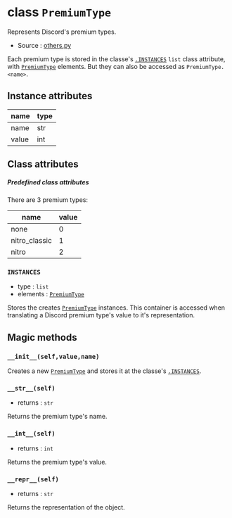 # class `PremiumType`

Represents Discord's premium types.

- Source : [others.py](https://github.com/HuyaneMatsu/hata/blob/master/hata/others.py)

Each premium type is stored in the classe's [`.INSTANCES`](#instances) `list` class
attribute, with [`PremiumType`](PremiumType.md) elements. But they can also be
accessed as `PremiumType.<name>`.

## Instance attributes

| name      | type      |
|-----------|-----------|
| name      | str       |
| value     | int       |

## Class attributes

##### Predefined class attributes

There are 3 premium types:

| name          | value     |
|---------------|-----------|
| none          | 0         |
| nitro_classic | 1         |
| nitro         | 2         |

### `INSTANCES`

- type : `list`
- elements : [`PremiumType`](PremiumType.md)

Stores the creates [`PremiumType`](PremiumType.md) instances. This
container is accessed when translating a Discord premium type's value to
it's representation.

## Magic methods

### `__init__(self,value,name)`

Creates a new [`PremiumType`](PremiumType.md) and stores it at the classe's
[`.INSTANCES`](#instances).

### `__str__(self)`

- returns : `str`

Returns the premium type's name.

### `__int__(self)`

- returns : `int`

Returns the premium type's value.

### `__repr__(self)`

- returns : `str`

Returns the representation of the object.

